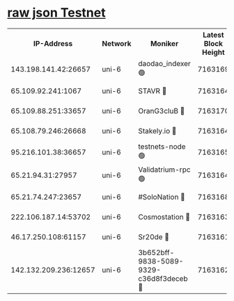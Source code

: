 [raw json Testnet](https://rpc-check.junot.stavr.tech/junot/rpc-junot-result.json)
=


<table><tr><th>IP-Address</th><th>Network</th><th>Moniker</th><th>Latest Block Height</th><th>Earliest Block Height</th><th>Catching Up</th><th>Tx Index</th><th>Voting Power</th><th>Scan Time</th></tr><tr><td>143.198.141.42:26657</td><td>uni-6</td><td>daodao_indexer 🟢</td><td>7163169</td><td>1</td><td>False</td><td>off</td><td>0</td><td>2024-01-18T15:17:38.319101985UTC</td></tr><tr><td>65.109.92.241:1067</td><td>uni-6</td><td>STAVR 🔴</td><td>7163164</td><td>1138541</td><td>False</td><td>on</td><td>6042</td><td>2024-01-18T15:17:25.805833511UTC</td></tr><tr><td>65.109.88.251:33657</td><td>uni-6</td><td>OranG3cluB 🔴</td><td>7163170</td><td>1138541</td><td>False</td><td>on</td><td>11</td><td>2024-01-18T15:17:40.718897430UTC</td></tr><tr><td>65.108.79.246:26668</td><td>uni-6</td><td>Stakely.io 🔴</td><td>7163164</td><td>1570872</td><td>False</td><td>on</td><td>1574932</td><td>2024-01-18T15:17:26.154652797UTC</td></tr><tr><td>95.216.101.38:36657</td><td>uni-6</td><td>testnets-node 🟢</td><td>7163165</td><td>1615130</td><td>False</td><td>on</td><td>0</td><td>2024-01-18T15:17:28.751409989UTC</td></tr><tr><td>65.21.94.31:27957</td><td>uni-6</td><td>Validatrium-rpc 🟢</td><td>7163164</td><td>2943363</td><td>False</td><td>on</td><td>0</td><td>2024-01-18T15:17:21.339614838UTC</td></tr><tr><td>65.21.74.247:23657</td><td>uni-6</td><td>#SoloNation 🔴</td><td>7163168</td><td>5208001</td><td>False</td><td>on</td><td>112</td><td>2024-01-18T15:17:37.403245267UTC</td></tr><tr><td>222.106.187.14:53702</td><td>uni-6</td><td>Cosmostation 🔴</td><td>7163163</td><td>5344501</td><td>False</td><td>on</td><td>110003</td><td>2024-01-18T15:17:18.881476498UTC</td></tr><tr><td>46.17.250.108:61157</td><td>uni-6</td><td>Sr20de 🔴</td><td>7163161</td><td>6419777</td><td>False</td><td>on</td><td>37</td><td>2024-01-18T15:17:13.460098382UTC</td></tr><tr><td>142.132.209.236:12657</td><td>uni-6</td><td>3b652bff-9838-5089-9329-c36d8f3deceb 🔴</td><td>7163162</td><td>7141280</td><td>False</td><td>on</td><td>157563</td><td>2024-01-18T15:17:17.508402978UTC</td></tr></table>
